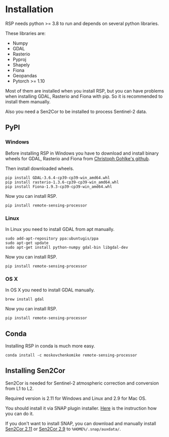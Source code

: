 # Installation

RSP needs python >= 3.8 to run and depends on several python libraries.

These libraries are:
- Numpy
- GDAL
- Rasterio
- Pyproj
- Shapely
- Fiona
- Geopandas
- Pytorch >= 1.10

Most of them are installed when you install RSP, but you can have problems when installing GDAL, Rasterio and Fiona with pip. So it is recommended to install them manually.

Also you need a Sen2Cor to be installed to process Sentinel-2 data.

## PyPI

### Windows

Before installing RSP in Windows you have to download and install binary wheels for GDAL, Rasterio and Fiona from [Christoph Gohlke's github](https://github.com/cgohlke/geospatial-wheels).

Then install downloaded wheels.
```
pip install GDAL-3.6.4-cp39-cp39-win_amd64.whl
pip install rasterio-1.3.6-cp39-cp39-win_amd64.whl
pip install Fiona-1.9.3-cp39-cp39-win_amd64.whl
```
Now you can install RSP.
```
pip install remote-sensing-processor
```

### Linux
In Linux you need to install GDAL from apt manually.
```
sudo add-apt-repository ppa:ubuntugis/ppa
sudo apt-get update
sudo apt-get install python-numpy gdal-bin libgdal-dev
```
Now you can install RSP.
```
pip install remote-sensing-processor
```

### OS X

In OS X you need to install GDAL manually.
```
brew install gdal
```
Now you can install RSP.
```
pip install remote-sensing-processor
```

## Conda

Installing RSP in conda is much more easy.
```
conda install -c moskovchenkomike remote-sensing-processor
```

## Installing Sen2Cor

Sen2Cor is needed for Sentinel-2 atmospheric correction and conversion from L1 to L2.

Required version is 2.11 for Windows and Linux and 2.9 for Mac OS.

You should install it via SNAP plugin installer. [Here](http://wiki.awf.forst.uni-goettingen.de/wiki/index.php/Installation_of_SNAP) is the instruction how you can do it.

If you don't want to install SNAP, you can download and manually install [Sen2Cor 2.11](http://step.esa.int/main/snap-supported-plugins/sen2cor/sen2cor-v2-11/) or [Sen2Cor 2.9](https://step.esa.int/main/snap-supported-plugins/sen2cor/sen2cor-v2-9/) to `%HOME%/.snap/auxdata/`.